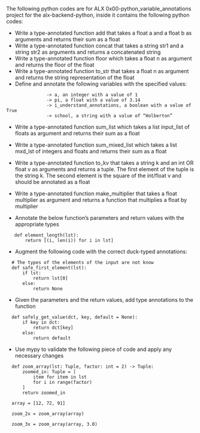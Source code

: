 The following python codes are for ALX 0x00-python_variable_annotations project for the alx-backend-python, inside it contains the following python codes:

* Write a type-annotated function add that takes a float a and a float b as arguments and returns their sum as a float
* Write a type-annotated function concat that takes a string str1 and a string str2 as arguments and returns a concatenated string
* Write a type-annotated function floor which takes a float n as argument and returns the floor of the float
* Write a type-annotated function to_str that takes a float n as argument and returns the string representation of the float
* Define and annotate the following variables with the specified values:
```
               -> a, an integer with a value of 1
               -> pi, a float with a value of 3.14
               -> i_understand_annotations, a boolean with a value of True
               -> school, a string with a value of “Holberton”
```

* Write a type-annotated function sum_list which takes a list input_list of floats as argument and returns their sum as a float
* Write a type-annotated function sum_mixed_list which takes a list mxd_lst of integers and floats and returns their sum as a float
* Write a type-annotated function to_kv that takes a string k and an int OR float v as arguments and returns a tuple. The first element of  the tuple is the string k. The second element is the square of the int/float v and should be annotated as a float

* Write a type-annotated function make_multiplier that takes a float multiplier as argument and returns a function that multiplies a float  by multiplier
* Annotate the below function’s parameters and return values with the appropriate types
```
   def element_length(lst):
       return [(i, len(i)) for i in lst]
```
* Augment the following code with the correct duck-typed annotations:
```
  # The types of the elements of the input are not know
  def safe_first_element(lst):
      if lst:
          return lst[0]
      else:
          return None
```

* Given the parameters and the return values, add type annotations to the function
```
  def safely_get_value(dct, key, default = None):
      if key in dct:
          return dct[key]
      else:
          return default
```

* Use mypy to validate the following piece of code and apply any necessary changes
```
  def zoom_array(lst: Tuple, factor: int = 2) -> Tuple:
      zoomed_in: Tuple = [
          item for item in lst
          for i in range(factor)
      ]
      return zoomed_in

  array = [12, 72, 91]

  zoom_2x = zoom_array(array)

  zoom_3x = zoom_array(array, 3.0)
```
